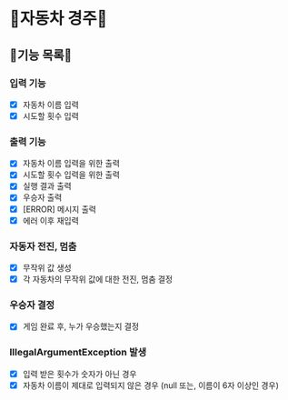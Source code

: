 # 🚗자동차 경주🚗
## 📃기능 목록📃

### 입력 기능
- [x] 자동차 이름 입력
- [x] 시도할 횟수 입력

### 출력 기능
- [x] 자동차 이름 입력을 위한 출력
- [x] 시도할 횟수 입력을 위한 출력
- [x] 실행 결과 출력
- [x] 우승자 출력
- [x] [ERROR] 메시지 출력
- [x] 에러 이후 재입력

### 자동자 전진, 멈춤
- [x] 무작위 값 생성
- [x] 각 자동차의 무작위 값에 대한 전진, 멈춤 결정

### 우승자 결정
- [x] 게임 완료 후, 누가 우승했는지 결정

### IllegalArgumentException 발생
- [x] 입력 받은 횟수가 숫자가 아닌 경우
- [x] 자동차 이름이 제대로 입력되지 않은 경우 (null 또는, 이름이 6자 이상인 경우)
